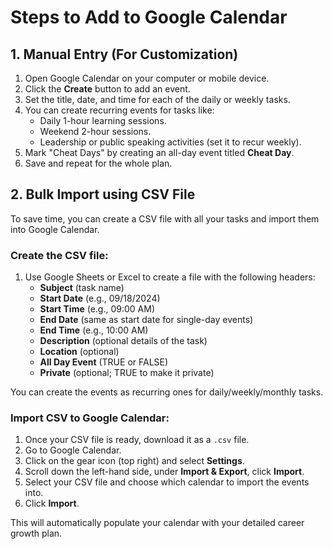 # Steps to Add to Google Calendar

## 1. Manual Entry (For Customization)
1. Open Google Calendar on your computer or mobile device.
2. Click the **Create** button to add an event.
3. Set the title, date, and time for each of the daily or weekly tasks.
4. You can create recurring events for tasks like:
   - Daily 1-hour learning sessions.
   - Weekend 2-hour sessions.
   - Leadership or public speaking activities (set it to recur weekly).
5. Mark "Cheat Days" by creating an all-day event titled **Cheat Day**.
6. Save and repeat for the whole plan.

## 2. Bulk Import using CSV File
To save time, you can create a CSV file with all your tasks and import them into Google Calendar.

### Create the CSV file:
1. Use Google Sheets or Excel to create a file with the following headers:
   - **Subject** (task name)
   - **Start Date** (e.g., 09/18/2024)
   - **Start Time** (e.g., 09:00 AM)
   - **End Date** (same as start date for single-day events)
   - **End Time** (e.g., 10:00 AM)
   - **Description** (optional details of the task)
   - **Location** (optional)
   - **All Day Event** (TRUE or FALSE)
   - **Private** (optional; TRUE to make it private)

You can create the events as recurring ones for daily/weekly/monthly tasks.

### Import CSV to Google Calendar:
1. Once your CSV file is ready, download it as a `.csv` file.
2. Go to Google Calendar.
3. Click on the gear icon (top right) and select **Settings**.
4. Scroll down the left-hand side, under **Import & Export**, click **Import**.
5. Select your CSV file and choose which calendar to import the events into.
6. Click **Import**.

This will automatically populate your calendar with your detailed career growth plan.
